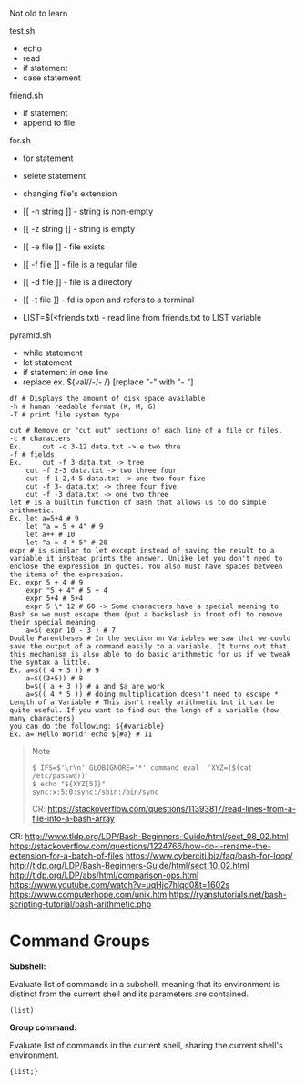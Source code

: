 Not old to learn

test.sh
- echo
- read
- if statement
- case statement

friend.sh
- if statement
- append to file

for.sh
- for statement
- selete statement
- changing file's extension
- [[ -n string ]] - string is non-empty
- [[ -z string ]] - string is empty

- [[ -e file ]] - file exists
- [[ -f file ]] - file is a regular file

- [[ -d file ]] - file is a directory

- [[ -t file ]] - fd is open and refers to a terminal

- LIST=$(<friends.txt) - read line from friends.txt to LIST variable

pyramid.sh
- while statement
- let statement
- if statement in one line
- replace ex. ${val//-/- /} [replace "-" with "- "]

<pre><code>df # Displays the amount of disk space available
-h # human readable format (K, M, G)
-T # print file system type

cut # Remove or "cut out" sections of each line of a file or files.
-c # characters
Ex. 	cut -c 3-12 data.txt -> e two thre
-f # fields
Ex. 	cut -f 3 data.txt -> tree
	cut -f 2-3 data.txt -> two three four
	cut -f 1-2,4-5 data.txt -> one two four five
	cut -f 3- data.txt -> three four five
	cut -f -3 data.txt -> one two three
let # is a builtin function of Bash that allows us to do simple arithmetic.
Ex.	let a=5+4 # 9
	let "a = 5 + 4" # 9
	let a++ # 10
	let "a = 4 * 5" # 20
expr # is similar to let except instead of saving the result to a variable it instead prints the answer. Unlike let you don't need to enclose the expression in quotes. You also must have spaces between the items of the expression.
Ex.	expr 5 + 4 # 9
	expr "5 + 4" # 5 + 4
	expr 5+4 # 5+4
	expr 5 \* 12 # 60 -> Some characters have a special meaning to Bash so we must escape them (put a backslash in front of) to remove their special meaning.
	a=$( expr 10 - 3 ) # 7
Double Parentheses # In the section on Variables we saw that we could save the output of a command easily to a variable. It turns out that this mechanism is also able to do basic arithmetic for us if we tweak the syntax a little.
Ex.	a=$(( 4 + 5 )) # 9
	a=$((3+5)) # 8
	b=$(( a + 3 )) # a and $a are work
	a=$(( 4 * 5 )) # doing multiplication doesn't need to escape *
Length of a Variable # This isn't really arithmetic but it can be quite useful. If you want to find out the lengh of a variable (how many characters) 
you can do the following: ${#variable}
Ex.	a='Hello World' echo ${#a} # 11</code></pre>

>Note
><pre><code>$ IFS=$'\r\n' GLOBIGNORE='*' command eval  'XYZ=($(cat /etc/passwd))'
>$ echo "${XYZ[5]}"
>sync:x:5:0:sync:/sbin:/bin/sync</pre></code>
>CR: https://stackoverflow.com/questions/11393817/read-lines-from-a-file-into-a-bash-array


CR: http://www.tldp.org/LDP/Bash-Beginners-Guide/html/sect_08_02.html
https://stackoverflow.com/questions/1224766/how-do-i-rename-the-extension-for-a-batch-of-files
https://www.cyberciti.biz/faq/bash-for-loop/
http://tldp.org/LDP/Bash-Beginners-Guide/html/sect_10_02.html
http://tldp.org/LDP/abs/html/comparison-ops.html
https://www.youtube.com/watch?v=uqHjc7hlqd0&t=1602s
https://www.computerhope.com/unix.htm
https://ryanstutorials.net/bash-scripting-tutorial/bash-arithmetic.php

# Command Groups

<b>Subshell:</b>

Evaluate list of commands in a subshell, meaning that its
environment is distinct from the current shell and its
parameters are contained.
<pre><code>(list)</code></pre>

<b>Group command:</b>

Evaluate list of commands in the current shell, sharing
the current shell's environment.
<pre><code>{list;}</code></pre>